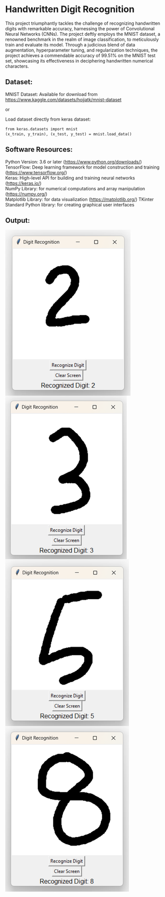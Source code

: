 # Handwritten Digit Recognition

This project triumphantly tackles the challenge of recognizing handwritten digits
with remarkable accuracy, harnessing the power of Convolutional Neural
Networks (CNNs). The project deftly employs the MNIST dataset, a renowned
benchmark in the realm of image classification, to meticulously train and evaluate
its model. Through a judicious blend of data augmentation, hyperparameter
tuning, and regularization techniques, the project achieves a commendable
accuracy of 99.51% on the MNIST test set, showcasing its effectiveness in
deciphering handwritten numerical characters. 


Dataset:
--------

MNIST Dataset: Available for download from
https://www.kaggle.com/datasets/hojjatk/mnist-dataset

or 

Load dataset directly from keras dataset:
```
from keras.datasets import mnist
(x_train, y_train), (x_test, y_test) = mnist.load_data()
```

Software Resources:
-------------------

Python Version: 3.6 or later (https://www.python.org/downloads/) <br/>
TensorFlow: Deep learning framework for model construction and training
(https://www.tensorflow.org/) <br/>
Keras: High-level API for building and training neural networks
(https://keras.io/) <br/>
NumPy Library: for numerical computations and array manipulation
(https://numpy.org/) <br/>
Matplotlib Library: for data visualization (https://matplotlib.org/)
TKinter Standard Python library: for creating graphical user interfaces

Output:
-------

<img align="left" alt="output-1" width="auto" src="Outputs/output-1.png">
<img align="center" alt="output-2" width="auto" src="Outputs/output-2.png">
<br/>
<img align="left" alt="output-3" width="auto" src="Outputs/output-3.png">
<img align="center" alt="output-4" width="auto" src="Outputs/output-4.png">